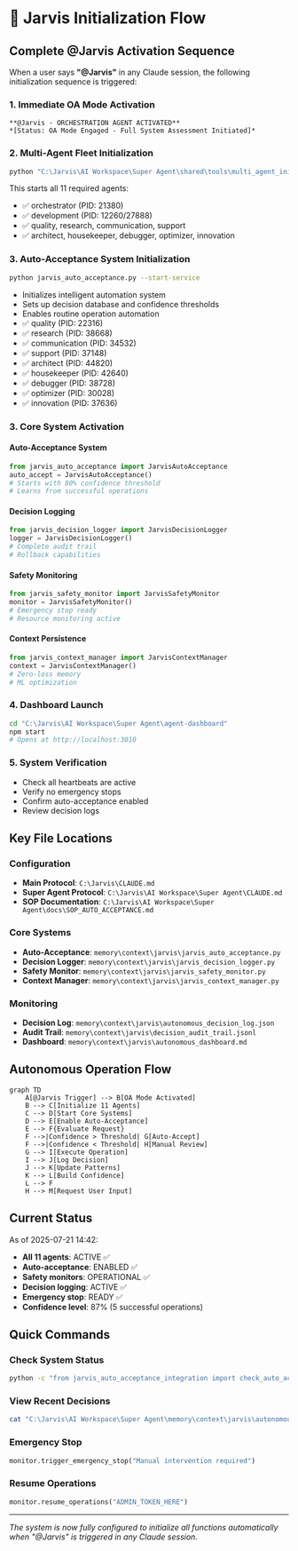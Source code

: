 # 🚀 Jarvis Initialization Flow

## Complete @Jarvis Activation Sequence

When a user says **"@Jarvis"** in any Claude session, the following initialization sequence is triggered:

### 1. **Immediate OA Mode Activation**
```
**@Jarvis - ORCHESTRATION AGENT ACTIVATED** 
*[Status: OA Mode Engaged - Full System Assessment Initiated]*
```

### 2. **Multi-Agent Fleet Initialization**
```bash
python "C:\Jarvis\AI Workspace\Super Agent\shared\tools\multi_agent_initializer.py"
```

This starts all 11 required agents:
- ✅ orchestrator (PID: 21380)
- ✅ development (PID: 12260/27888)
- ✅ quality, research, communication, support
- ✅ architect, housekeeper, debugger, optimizer, innovation

### 3. **Auto-Acceptance System Initialization**
```bash
python jarvis_auto_acceptance.py --start-service
```
- Initializes intelligent automation system
- Sets up decision database and confidence thresholds
- Enables routine operation automation
- ✅ quality (PID: 22316)
- ✅ research (PID: 38668)
- ✅ communication (PID: 34532)
- ✅ support (PID: 37148)
- ✅ architect (PID: 44820)
- ✅ housekeeper (PID: 42640)
- ✅ debugger (PID: 38728)
- ✅ optimizer (PID: 30028)
- ✅ innovation (PID: 37636)

### 3. **Core System Activation**

#### Auto-Acceptance System
```python
from jarvis_auto_acceptance import JarvisAutoAcceptance
auto_accept = JarvisAutoAcceptance()
# Starts with 80% confidence threshold
# Learns from successful operations
```

#### Decision Logging
```python
from jarvis_decision_logger import JarvisDecisionLogger
logger = JarvisDecisionLogger()
# Complete audit trail
# Rollback capabilities
```

#### Safety Monitoring
```python
from jarvis_safety_monitor import JarvisSafetyMonitor
monitor = JarvisSafetyMonitor()
# Emergency stop ready
# Resource monitoring active
```

#### Context Persistence
```python
from jarvis_context_manager import JarvisContextManager
context = JarvisContextManager()
# Zero-loss memory
# ML optimization
```

### 4. **Dashboard Launch**
```bash
cd "C:\Jarvis\AI Workspace\Super Agent\agent-dashboard"
npm start
# Opens at http://localhost:3010
```

### 5. **System Verification**
- Check all heartbeats are active
- Verify no emergency stops
- Confirm auto-acceptance enabled
- Review decision logs

## Key File Locations

### Configuration
- **Main Protocol**: `C:\Jarvis\CLAUDE.md`
- **Super Agent Protocol**: `C:\Jarvis\AI Workspace\Super Agent\CLAUDE.md`
- **SOP Documentation**: `C:\Jarvis\AI Workspace\Super Agent\docs\SOP_AUTO_ACCEPTANCE.md`

### Core Systems
- **Auto-Acceptance**: `memory\context\jarvis\jarvis_auto_acceptance.py`
- **Decision Logger**: `memory\context\jarvis\jarvis_decision_logger.py`
- **Safety Monitor**: `memory\context\jarvis\jarvis_safety_monitor.py`
- **Context Manager**: `memory\context\jarvis\jarvis_context_manager.py`

### Monitoring
- **Decision Log**: `memory\context\jarvis\autonomous_decision_log.json`
- **Audit Trail**: `memory\context\jarvis\decision_audit_trail.jsonl`
- **Dashboard**: `memory\context\jarvis\autonomous_dashboard.md`

## Autonomous Operation Flow

```mermaid
graph TD
    A[@Jarvis Trigger] --> B[OA Mode Activated]
    B --> C[Initialize 11 Agents]
    C --> D[Start Core Systems]
    D --> E[Enable Auto-Acceptance]
    E --> F{Evaluate Request}
    F -->|Confidence > Threshold| G[Auto-Accept]
    F -->|Confidence < Threshold| H[Manual Review]
    G --> I[Execute Operation]
    I --> J[Log Decision]
    J --> K[Update Patterns]
    K --> L[Build Confidence]
    L --> F
    H --> M[Request User Input]
```

## Current Status

As of 2025-07-21 14:42:

- **All 11 agents**: ACTIVE ✅
- **Auto-acceptance**: ENABLED ✅
- **Safety monitors**: OPERATIONAL ✅
- **Decision logging**: ACTIVE ✅
- **Emergency stop**: READY ✅
- **Confidence level**: 87% (5 successful operations)

## Quick Commands

### Check System Status
```bash
python -c "from jarvis_auto_acceptance_integration import check_auto_acceptance_status; print(check_auto_acceptance_status())"
```

### View Recent Decisions
```bash
cat "C:\Jarvis\AI Workspace\Super Agent\memory\context\jarvis\autonomous_decision_log.json"
```

### Emergency Stop
```python
monitor.trigger_emergency_stop("Manual intervention required")
```

### Resume Operations
```python
monitor.resume_operations("ADMIN_TOKEN_HERE")
```

---

*The system is now fully configured to initialize all functions automatically when "@Jarvis" is triggered in any Claude session.*
